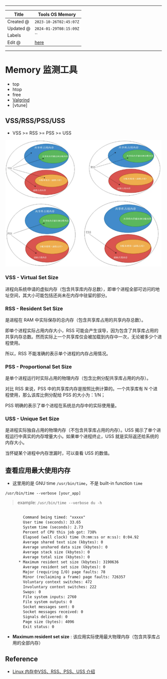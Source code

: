-----

| Title     | Tools OS Memory                                      |
| --------- | ---------------------------------------------------- |
| Created @ | `2023-10-26T02:45:07Z`                               |
| Updated @ | `2024-01-29T08:15:09Z`                               |
| Labels    | \`\`                                                 |
| Edit @    | [here](https://github.com/junxnone/linux/issues/125) |

-----

# Memory 监测工具

  - top
  - htop
  - free
  - [Valgrind ](https://valgrind.org/)
  - \[vtune\]

## VSS/RSS/PSS/USS

  - VSS \>= RSS \>= PSS \>= USS

![image](media/edef64fb6fad932020e5f98f687815df569d3b11.png)

### VSS - Virtual Set Size

进程向系统申请的虚拟内存（包含共享库内存总数），即单个进程全部可访问的地址空间，其大小可能包括还尚未在内存中驻留的部分。

### RSS - Resident Set Size

是进程在 RAM 中实际保存的总内存（包含共享库占用的共享内存总数）。

即单个进程实际占用内存大小，RSS
可能会产生误导，因为包含了共享库占用的共享内存总数。然而实际上一个共享库仅会被加载到内存中一次，无论被多少个进程使用。

所以，RSS 不能准确的表示单个进程的内存占用情况。

### PSS - Proportional Set Size

是单个进程运行时实际占用的物理内存（包含比例分配共享库占用的内存）。

对比 RSS 来说，PSS 中的共享库内存是按照比例计算的。一个共享库有 N 个进程使用，那么该库比例分配给 PSS 的大小为：1/N；

PSS 明确的表示了单个进程在系统总内存中的实际使用量。

### USS - Unique Set Size

是进程实际独自占用的物理内存（不包含共享库占用的内存）。USS 揭示了单个进程运行中真实的内存增量大小。如果单个进程终止，USS
就是实际返还给系统的内存大小。

当怀疑某个进程中内存泄漏时，可以查看 USS 的数值。

## 查看应用最大使用内存

  - 这里用的是 GNU time `/usr/bin/time`，不是 built-in function `time`

<!-- end list -->

    /usr/bin/time --verbose [your_app]

> example: `/usr/bin/time --verbose du -h`

``` 

        Command being timed: "xxxxx"
        User time (seconds): 33.65
        System time (seconds): 2.73
        Percent of CPU this job got: 738%
        Elapsed (wall clock) time (h:mm:ss or m:ss): 0:04.92
        Average shared text size (kbytes): 0
        Average unshared data size (kbytes): 0
        Average stack size (kbytes): 0
        Average total size (kbytes): 0
      * Maximum resident set size (kbytes): 3190636
        Average resident set size (kbytes): 0
        Major (requiring I/O) page faults: 78
        Minor (reclaiming a frame) page faults: 726357
        Voluntary context switches: 472
        Involuntary context switches: 222
        Swaps: 0
        File system inputs: 2760
        File system outputs: 0
        Socket messages sent: 0
        Socket messages received: 0
        Signals delivered: 0
        Page size (bytes): 4096
        Exit status: 0
```

  - **Maximum resident set size** : 该应用实际使用最大物理内存（包含共享库占用的全部内存）

## Reference

  - [Linux 内存中VSS、RSS、PSS、USS
    介绍](https://segmentfault.com/a/1190000040077427)
